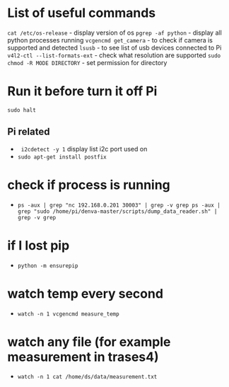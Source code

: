 # List of useful commands

`cat /etc/os-release` - display version of os
`pgrep -af python` - display all python processes running
`vcgencmd get_camera` - to check if camera is supported and detected
`lsusb` - to see list of usb devices connected to Pi
`v4l2-ctl --list-formats-ext` - check what resolution are supported
`sudo chmod -R MODE DIRECTORY` - set permission for directory

# Run it before turn it off Pi

```sudo halt```

## Pi related

* ``` i2cdetect -y 1``` display list i2c port used on
* ```sudo apt-get install postfix```

# check if process is running

* `ps -aux | grep "nc 192.168.0.201 30003" | grep -v grep ps -aux | grep "sudo /home/pi/denva-master/scripts/dump_data_reader.sh" | grep -v grep`

# if I lost pip

* `python -m ensurepip`

# watch temp every second

* `watch -n 1 vcgencmd measure_temp`

# watch any file (for example measurement in trases4)

* `watch -n 1 cat /home/ds/data/measurement.txt`
